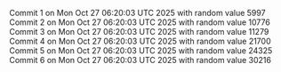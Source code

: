 Commit 1 on Mon Oct 27 06:20:03 UTC 2025 with random value 5997
Commit 2 on Mon Oct 27 06:20:03 UTC 2025 with random value 10776
Commit 3 on Mon Oct 27 06:20:03 UTC 2025 with random value 11279
Commit 4 on Mon Oct 27 06:20:03 UTC 2025 with random value 21700
Commit 5 on Mon Oct 27 06:20:03 UTC 2025 with random value 24325
Commit 6 on Mon Oct 27 06:20:03 UTC 2025 with random value 30216
